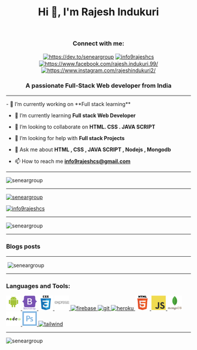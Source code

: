 <h1 align="center">Hi 👋, I'm Rajesh Indukuri</h1>
<br>
<h3 align="center">Connect with me:</h3>
<p align="center">
<a href="https://dev.to/https://dev.to/seneargroup" target="blank"><img align="center" src="https://raw.githubusercontent.com/rahuldkjain/github-profile-readme-generator/master/src/images/icons/Social/devto.svg" alt="https://dev.to/seneargroup" height="30" width="40" /></a>
<a href="https://twitter.com/info9rajeshcs" target="blank"><img align="center" src="https://raw.githubusercontent.com/rahuldkjain/github-profile-readme-generator/master/src/images/icons/Social/twitter.svg" alt="info9rajeshcs" height="30" width="40" /></a>
<a href="https://fb.com/https://www.facebook.com/rajesh.indukuri.99/" target="blank"><img align="center" src="https://raw.githubusercontent.com/rahuldkjain/github-profile-readme-generator/master/src/images/icons/Social/facebook.svg" alt="https://www.facebook.com/rajesh.indukuri.99/" height="30" width="40" /></a>
<a href="https://instagram.com/https://www.instagram.com/rajeshindukuri2/" target="blank"><img align="center" src="https://raw.githubusercontent.com/rahuldkjain/github-profile-readme-generator/master/src/images/icons/Social/instagram.svg" alt="https://www.instagram.com/rajeshindukuri2/" height="30" width="40" /></a>
</p>

<h3 align="center">A passionate Full-Stack Web developer from India</h3>

<hr>
- 🔭 I’m currently working on **Full stack learning**

- 🌱 I’m currently learning **Full stack Web Developer**

- 👯 I’m looking to collaborate on **HTML. CSS . JAVA SCRIPT**

- 🤝 I’m looking for help with **Full stack Projects**

- 💬 Ask me about **HTML , CSS , JAVA SCRIPT , Nodejs , Mongodb**

- 📫 How to reach me **info9rajeshcs@gmail.com**
<hr>

<p align="left"> <img src="https://komarev.com/ghpvc/?username=seneargroup&label=Profile%20views&color=0e75b6&style=flat" alt="seneargroup" /> </p>
<hr>

<p align="left"> <a href="https://github.com/ryo-ma/github-profile-trophy"><img src="https://github-profile-trophy.vercel.app/?username=seneargroup" alt="seneargroup" /></a> </p>

<p align="left"> <a href="https://twitter.com/info9rajeshcs" target="blank"><img src="https://img.shields.io/twitter/follow/info9rajeshcs?logo=twitter&style=for-the-badge" alt="info9rajeshcs" /></a> </p>

<hr>

<p><img align="center" src="https://github-readme-streak-stats.herokuapp.com/?user=seneargroup&" alt="seneargroup" /></p>

<hr>

### Blogs posts
<!-- BLOG-POST-LIST:START -->
<!-- BLOG-POST-LIST:END -->

<hr>
<p>&nbsp;<img align="center" src="https://github-readme-stats.vercel.app/api?username=seneargroup&show_icons=true&locale=en" alt="seneargroup" /></p>
<hr>



<h3 align="left">Languages and Tools:</h3>
<p align="left"> <a href="https://developer.android.com" target="_blank" rel="noreferrer"> <img src="https://raw.githubusercontent.com/devicons/devicon/master/icons/android/android-original-wordmark.svg" alt="android" width="40" height="40"/> </a> <a href="https://getbootstrap.com" target="_blank" rel="noreferrer"> <img src="https://raw.githubusercontent.com/devicons/devicon/master/icons/bootstrap/bootstrap-plain-wordmark.svg" alt="bootstrap" width="40" height="40"/> </a> <a href="https://www.w3schools.com/css/" target="_blank" rel="noreferrer"> <img src="https://raw.githubusercontent.com/devicons/devicon/master/icons/css3/css3-original-wordmark.svg" alt="css3" width="40" height="40"/> </a> <a href="https://expressjs.com" target="_blank" rel="noreferrer"> <img src="https://raw.githubusercontent.com/devicons/devicon/master/icons/express/express-original-wordmark.svg" alt="express" width="40" height="40"/> </a> <a href="https://firebase.google.com/" target="_blank" rel="noreferrer"> <img src="https://www.vectorlogo.zone/logos/firebase/firebase-icon.svg" alt="firebase" width="40" height="40"/> </a> <a href="https://git-scm.com/" target="_blank" rel="noreferrer"> <img src="https://www.vectorlogo.zone/logos/git-scm/git-scm-icon.svg" alt="git" width="40" height="40"/> </a> <a href="https://heroku.com" target="_blank" rel="noreferrer"> <img src="https://www.vectorlogo.zone/logos/heroku/heroku-icon.svg" alt="heroku" width="40" height="40"/> </a> <a href="https://www.w3.org/html/" target="_blank" rel="noreferrer"> <img src="https://raw.githubusercontent.com/devicons/devicon/master/icons/html5/html5-original-wordmark.svg" alt="html5" width="40" height="40"/> </a> <a href="https://developer.mozilla.org/en-US/docs/Web/JavaScript" target="_blank" rel="noreferrer"> <img src="https://raw.githubusercontent.com/devicons/devicon/master/icons/javascript/javascript-original.svg" alt="javascript" width="40" height="40"/> </a> <a href="https://www.mongodb.com/" target="_blank" rel="noreferrer"> <img src="https://raw.githubusercontent.com/devicons/devicon/master/icons/mongodb/mongodb-original-wordmark.svg" alt="mongodb" width="40" height="40"/> </a> <a href="https://nodejs.org" target="_blank" rel="noreferrer"> <img src="https://raw.githubusercontent.com/devicons/devicon/master/icons/nodejs/nodejs-original-wordmark.svg" alt="nodejs" width="40" height="40"/> </a> <a href="https://www.photoshop.com/en" target="_blank" rel="noreferrer"> <img src="https://raw.githubusercontent.com/devicons/devicon/master/icons/photoshop/photoshop-line.svg" alt="photoshop" width="40" height="40"/> </a> <a href="https://tailwindcss.com/" target="_blank" rel="noreferrer"> <img src="https://www.vectorlogo.zone/logos/tailwindcss/tailwindcss-icon.svg" alt="tailwind" width="40" height="40"/> </a> </p>

<hr>


<p><img align="left" src="https://github-readme-stats.vercel.app/api/top-langs?username=seneargroup&show_icons=true&locale=en&layout=compact" alt="seneargroup" /></p>


